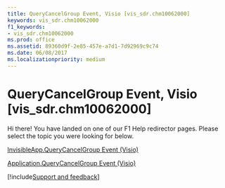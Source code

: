 ```yaml
---
title: QueryCancelGroup Event, Visio [vis_sdr.chm10062000]
keywords: vis_sdr.chm10062000
f1_keywords:
- vis_sdr.chm10062000
ms.prod: office
ms.assetid: 89360d9f-2e85-457e-a7d1-7d92969c9c74
ms.date: 06/08/2017
ms.localizationpriority: medium
---
```



# QueryCancelGroup Event, Visio [vis_sdr.chm10062000]

Hi there! You have landed on one of our F1 Help redirector pages. Please select the topic you were looking for below.

[InvisibleApp.QueryCancelGroup Event (Visio)](https://msdn.microsoft.com/library/1b8bf210-0bd9-bf33-6031-614db16f139b%28Office.15%29.aspx)

[Application.QueryCancelGroup Event (Visio)](https://msdn.microsoft.com/library/b22d2387-4586-fb6d-0cfe-83088f807a47%28Office.15%29.aspx)

[!include[Support and feedback](~/includes/feedback-boilerplate.md)]